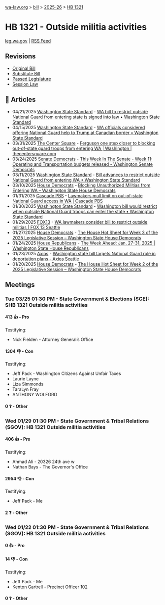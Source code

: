 [wa-law.org](/) > [bill](/bill/) > [2025-26](/bill/2025-26/) > [HB 1321](/bill/2025-26/hb/1321/)

# HB 1321 - Outside militia activities
[leg.wa.gov](https://app.leg.wa.gov/billsummary?BillNumber=1321&Year=2025&Initiative=false) | [RSS Feed](./rss.xml)

## Revisions
* [Original Bill](1/)
* [Substitute Bill](S/)
* [Passed Legislature](S.PL/)
* [Session Law](S.SL/)

## 📰 Articles
* 04/21/2025 [Washington State Standard](/org/washington_state_standard/) - [WA bill to restrict outside National Guard from entering state is signed into law • Washington State Standard](https://washingtonstatestandard.com/briefs/wa-bill-to-restrict-outside-national-guard-from-entering-state-is-signed-into-law/#:~:text=House%20Bill%201321)
* 04/15/2025 [Washington State Standard](/org/washington_state_standard/) - [WA officials considered offering National Guard help to Trump at Canadian border • Washington State Standard](https://washingtonstatestandard.com/2025/04/15/wa-officials-considered-offering-national-guard-help-to-trump-at-canadian-border/#:~:text=House%20Bill%201321)
* 03/31/2025 [The Center Square](/org/the_center_square/) - [Ferguson one step closer to blocking out-of-state guard troops from entering WA | Washington | thecentersquare.com](https://www.thecentersquare.com/washington/article_33ad3405-d549-4b7d-bae9-a7c6251b8a7c.html#:~:text=House%20Bill%201321)
* 03/24/2025 [Senate Democrats](/org/senate_democrats/) - [This Week In The Senate - Week 11: Operating and Transportation budgets released - Washington Senate Democrats](https://senatedemocrats.wa.gov/blog/2025/03/23/this-week-in-the-senate-week-11-operating-and-transportation-budgets-released/#:~:text=House%20Bill%201321)
* 03/11/2025 [Washington State Standard](/org/washington_state_standard/) - [Bill advances to restrict outside National Guard from entering WA • Washington State Standard](https://washingtonstatestandard.com/2025/03/11/wa-bill-to-restrict-outside-national-guard-from-entering-state-advances-in-legislature/#:~:text=House%20Bill%201321)
* 03/10/2025 [House Democrats](/org/house_democrats/) - [Blocking Unauthorized Militias from Entering WA – Washington State House Democrats](https://housedemocrats.wa.gov/blog/2025/03/10/blocking-unauthorized-militias-from-entering-wa-passes-house/#:~:text=House%20Bill%201321)
* 01/31/2025 [Cascade PBS](/org/cascade_pbs/) - [Lawmakers mull limit on out-of-state National Guard access in WA | Cascade PBS](https://crosscut.com/briefs/2025/01/lawmakers-mull-limit-out-state-national-guard-access-wa#:~:text=House%20Bill%201321)
* 01/30/2025 [Washington State Standard](/org/washington_state_standard/) - [Washington bill would restrict when outside National Guard troops can enter the state • Washington State Standard](https://washingtonstatestandard.com/2025/01/30/washington-bill-would-restrict-when-outside-national-guard-troops-can-enter-the-state/#:~:text=House%20Bill%201321)
* 01/29/2025 [FOX13](/org/fox13/) - [WA lawmakers consider bill to restrict outside militias | FOX 13 Seattle](https://www.fox13seattle.com/news/lawmakers-consider-bill-outside-militias#:~:text=House%20Bill%201321)
* 01/27/2025 [House Democrats](/org/house_democrats/) - [The House Hot Sheet for Week 3 of the 2025 Legislative Session – Washington State House Democrats](https://housedemocrats.wa.gov/blog/2025/01/27/the-house-hot-sheet-for-week-3-of-the-2025-legislative-session/#:~:text=HB%201321)
* 01/24/2025 [House Republicans](/org/house_republicans/) - [The Week Ahead: Jan. 27-31, 2025 | Washington State House Republicans](https://houserepublicans.wa.gov/week/the-week-ahead-jan-27-31-2025/#:~:text=HB%201321)
* 01/23/2025 [Axios](/org/axios/) - [Washington state bill targets National Guard role in deportation plans - Axios Seattle](https://www.axios.com/local/seattle/2025/01/23/national-guard-law-washington-trump-mass-deportations#:~:text=The%20proposal)
* 01/20/2025 [House Democrats](/org/house_democrats/) - [The House Hot Sheet for Week 2 of the 2025 Legislative Session – Washington State House Democrats](https://housedemocrats.wa.gov/blog/2025/01/20/the-house-hot-sheet-for-week-2-of-the-2025-legislative-session/#:~:text=HB%201321)

## Meetings
### Tue 03/25 01:30 PM - State Government & Elections (SGE): SHB 1321 Outside militia activities
#### 413 👍 - Pro
Testifying:
* Nick Fielden - Attorney General’s Office

#### 1304 👎 - Con
Testifying:
* Jeff Pack - Washington Citizens Against Unfair Taxes
* Laurie Layne
* Liza Simmonds
* TaraLyn Fray
* ANTHONY WOLFORD

#### 0 ❓ - Other

### Wed 01/29 01:30 PM - State Government & Tribal Relations (SGOV): HB 1321 Outside militia activities
#### 406 👍 - Pro
Testifying:
* Ahmad Ali - 20326 24th ave w
* Nathan Bays - The Governor's Office

#### 2954 👎 - Con
Testifying:
* Jeff Pack - Me

#### 2 ❓ - Other

### Wed 01/22 01:30 PM - State Government & Tribal Relations (SGOV): HB 1321 Outside militia activities
#### 0 👍 - Pro

#### 14 👎 - Con
Testifying:
* Jeff Pack - Me
* Kenton Gartrell - Precinct Officer 102

#### 0 ❓ - Other
